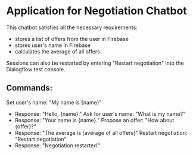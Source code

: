 # Application for Negotiation Chatbot

This chatbot satisfies all the necessary requirements:
- stores a list of offers from the user in Firebase
- stores user's name in Firebase
- calculates the average of all offers

Sessions can also be restarted by entering "Restart negotiation" into the Dialogflow test console.

## Commands:
Set user's name: "My name is {name}"
- Response: "Hello, {name}."
Ask for user's name: "What is my name?"
- Response: "Your name is {name}."
Propose an offer: "How about {offer}?"
- Response: "The average is [average of all offers]"
Restart negotiation: "Restart negotiation"
- Response: "Negotiation restarted."